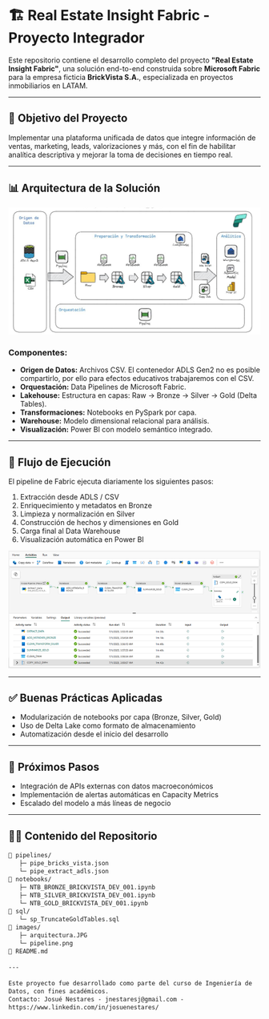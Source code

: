# 🏗️ Real Estate Insight Fabric - Proyecto Integrador

Este repositorio contiene el desarrollo completo del proyecto **"Real Estate Insight Fabric"**, una solución end-to-end construida sobre **Microsoft Fabric** para la empresa ficticia **BrickVista S.A.**, especializada en proyectos inmobiliarios en LATAM.

---

## 🧠 Objetivo del Proyecto

Implementar una plataforma unificada de datos que integre información de ventas, marketing, leads, valorizaciones y más, con el fin de habilitar analítica descriptiva y mejorar la toma de decisiones en tiempo real.

---

## 📊 Arquitectura de la Solución

![Arquitectura](images/arquitectura.JPG)

### Componentes:
- **Origen de Datos:** Archivos CSV. El contenedor ADLS Gen2 no es posible compartirlo, por ello para efectos educativos trabajaremos con el CSV.
- **Orquestación:** Data Pipelines de Microsoft Fabric.
- **Lakehouse:** Estructura en capas: Raw → Bronze → Silver → Gold (Delta Tables).
- **Transformaciones:** Notebooks en PySpark por capa.
- **Warehouse:** Modelo dimensional relacional para análisis.
- **Visualización:** Power BI con modelo semántico integrado.

---

## 🔁 Flujo de Ejecución

El pipeline de Fabric ejecuta diariamente los siguientes pasos:

1. Extracción desde ADLS / CSV
2. Enriquecimiento y metadatos en Bronze
3. Limpieza y normalización en Silver
4. Construcción de hechos y dimensiones en Gold
5. Carga final al Data Warehouse
6. Visualización automática en Power BI

![Pipeline](images/pipeline.png)

---

## ✅ Buenas Prácticas Aplicadas

- Modularización de notebooks por capa (Bronze, Silver, Gold)
- Uso de Delta Lake como formato de almacenamiento
- Automatización desde el inicio del desarrollo

---

## 🚀 Próximos Pasos

- Integración de APIs externas con datos macroeconómicos
- Implementación de alertas automáticas en Capacity Metrics
- Escalado del modelo a más líneas de negocio

---

## 🧑‍💻 Contenido del Repositorio

```text
📁 pipelines/
   ├─ pipe_bricks_vista.json
   └─ pipe_extract_adls.json
📁 notebooks/
   ├─ NTB_BRONZE_BRICKVISTA_DEV_001.ipynb
   ├─ NTB_SILVER_BRICKVISTA_DEV_001.ipynb
   └─ NTB_GOLD_BRICKVISTA_DEV_001.ipynb
📁 sql/
   └─ sp_TruncateGoldTables.sql
📁 images/
   ├─ arquitectura.JPG
   └─ pipeline.png
📄 README.md

---

Este proyecto fue desarrollado como parte del curso de Ingeniería de Datos, con fines académicos.  
Contacto: Josué Nestares - jnestaresj@gmail.com - https://www.linkedin.com/in/josuenestares/
